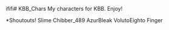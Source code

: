ififi# KBB_Chars
My characters for KBB. Enjoy!

*Shoutouts!
Slime
Chibber_489
AzurBleak
VolutoEighto
Finger
